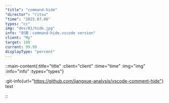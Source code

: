 ```yaml
---
"title": "command-hide" 
"director": "ritsu"
"time": "2025.07.06"
types: "cc"
img: "des/01/hide.jpg"
info: "封面：command-hide.vscode version"
client: "My"
target: 100
current: 99.99
displayType: "percent"
---
```


::main-content{:title="title" :client="client" :time="time" :img="img" :info="info" :types="types"}

:git-info{url="https://github.com/jiangxue-analysis/vscode-comment-hide"}
test

::

